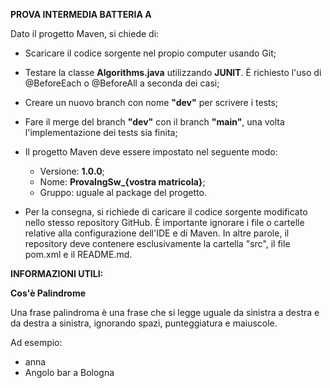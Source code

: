 **PROVA INTERMEDIA BATTERIA A**

Dato il progetto Maven, si chiede di:    

- Scaricare il codice sorgente nel propio computer usando Git;

- Testare la classe **Algorithms.java** utilizzando **JUNIT**. È richiesto l'uso di @BeforeEach o @BeforeAll a seconda dei casi;

- Creare un nuovo branch con nome **"dev"** per scrivere i tests;
- Fare il merge del branch **"dev"** con il branch **"main"**, una volta l'implementazione dei tests sia finita; 

- Il progetto Maven deve essere impostato nel seguente modo:
	- Versione: **1.0.0**;
	- Nome: **ProvaIngSw_{vostra matricola}**;
	- Gruppo: uguale al package del progetto.

- Per la consegna, si richiede di caricare il codice sorgente modificato nello stesso repository GitHub. È importante ignorare i file o cartelle relative alla configurazione dell'IDE e di Maven. In altre parole, il repository deve contenere esclusivamente la cartella "src", il file pom.xml e il README.md.

**INFORMAZIONI UTILI:**

**Cos'è Palindrome**

Una frase palindroma è una frase che si legge uguale da sinistra a destra e da destra a sinistra, ignorando spazi, punteggiatura e maiuscole.

Ad esempio:
  - anna
  - Angolo bar a Bologna
